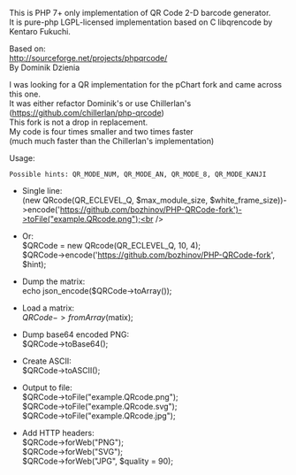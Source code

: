 
This is PHP 7+ only implementation of QR Code 2-D barcode generator.<br />
It is pure-php LGPL-licensed implementation based on C libqrencode by Kentaro Fukuchi.<br />

Based on:<br />
http://sourceforge.net/projects/phpqrcode/<br />
By Dominik Dzienia<br />

I was looking for a QR implementation for the pChart fork and came across this one.<br />
It was either refactor Dominik's or use Chillerlan's (https://github.com/chillerlan/php-qrcode)<br />
This fork is not a drop in replacement.<br />
My code is four times smaller and two times faster<br />
(much much faster than the Chillerlan's implementation)<br />

Usage:<br />

	Possible hints: QR_MODE_NUM, QR_MODE_AN, QR_MODE_8, QR_MODE_KANJI

- Single line:<br />
(new QRcode(QR_ECLEVEL_Q, $max_module_size, $white_frame_size))->encode('https://github.com/bozhinov/PHP-QRCode-fork')->toFile("example.QRcode.png");<br />

- Or:<br />
$QRCode = new QRcode(QR_ECLEVEL_Q, 10, 4);<br />
$QRCode->encode('https://github.com/bozhinov/PHP-QRCode-fork', $hint);<br />

- Dump the matrix:<br />
echo json_encode($QRCode->toArray());<br />

- Load a matrix:<br />
$QRCode->fromArray($matix);<br />

- Dump base64 encoded PNG:<br />
$QRCode->toBase64();<br />

- Create ASCII:<br />
$QRCode->toASCII();<br />

- Output to file:<br />
$QRCode->toFile("example.QRcode.png");<br />
$QRCode->toFile("example.QRcode.svg");<br />
$QRCode->toFile("example.QRcode.jpg");<br />

- Add HTTP headers:<br />
$QRCode->forWeb("PNG");<br />
$QRCode->forWeb("SVG");<br />
$QRCode->forWeb("JPG", $quality = 90);<br />
